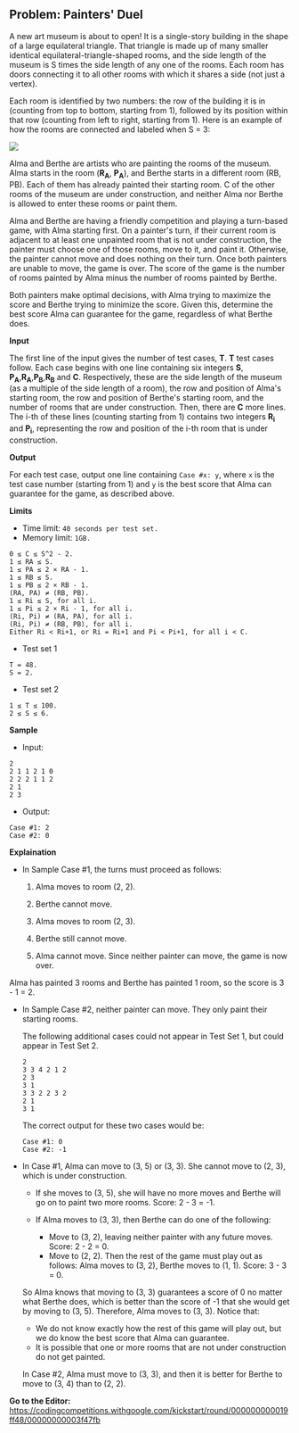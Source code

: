 ## Problem: Painters' Duel

A new art museum is about to open! It is a single-story building in the shape of a large equilateral triangle. That triangle is made up of many smaller identical equilateral-triangle-shaped rooms, and the side length of the museum is S times the side length of any one of the rooms. Each room has doors connecting it to all other rooms with which it shares a side (not just a vertex).

Each room is identified by two numbers: the row of the building it is in (counting from top to bottom, starting from 1), followed by its position within that row (counting from left to right, starting from 1). Here is an example of how the rooms are connected and labeled when S = 3:

<img src="https://codejam.googleapis.com/dashboard/get_file/AQj_6U3MDbo5iIVo9mzZC92KTNXrgWmYw5nGn1xygDDhvxc-EKqsimmS6BlNFKx67bT6xQvTJQ/example.png" align="center">

Alma and Berthe are artists who are painting the rooms of the museum. Alma starts in the room (**R<sub>A</sub>**, **P<sub>A</sub>**), and Berthe starts in a different room (RB, PB). Each of them has already painted their starting room. C of the other rooms of the museum are under construction, and neither Alma nor Berthe is allowed to enter these rooms or paint them.

Alma and Berthe are having a friendly competition and playing a turn-based game, with Alma starting first. On a painter's turn, if their current room is adjacent to at least one unpainted room that is not under construction, the painter must choose one of those rooms, move to it, and paint it. Otherwise, the painter cannot move and does nothing on their turn. Once both painters are unable to move, the game is over. The score of the game is the number of rooms painted by Alma minus the number of rooms painted by Berthe.

Both painters make optimal decisions, with Alma trying to maximize the score and Berthe trying to minimize the score. Given this, determine the best score Alma can guarantee for the game, regardless of what Berthe does.

**Input**

The first line of the input gives the number of test cases, **T**. **T** test cases follow. Each case begins with one line containing six integers **S**, **P<sub>A</sub>**,**R<sub>A</sub>**,**P<sub>B</sub>**,**R<sub>B</sub>** and **C**. Respectively, these are the side length of the museum (as a multiple of the side length of a room), the row and position of Alma's starting room, the row and position of Berthe's starting room, and the number of rooms that are under construction. Then, there are **C** more lines. The i-th of these lines (counting starting from 1) contains two integers **R<sub>i</sub>** and **P<sub>i</sub>**, representing the row and position of the i-th room that is under construction.

**Output**

For each test case, output one line containing `Case #x: y`, where `x` is the test case number (starting from 1) and `y` is the best score that Alma can guarantee for the game, as described above.

**Limits**

- Time limit: `40 seconds per test set.`
- Memory limit: `1GB.`
```
0 ≤ C ≤ S^2 - 2.
1 ≤ RA ≤ S.
1 ≤ PA ≤ 2 × RA - 1.
1 ≤ RB ≤ S.
1 ≤ PB ≤ 2 × RB - 1.
(RA, PA) ≠ (RB, PB).
1 ≤ Ri ≤ S, for all i.
1 ≤ Pi ≤ 2 × Ri - 1, for all i.
(Ri, Pi) ≠ (RA, PA), for all i.
(Ri, Pi) ≠ (RB, PB), for all i.
Either Ri < Ri+1, or Ri = Ri+1 and Pi < Pi+1, for all i < C.
```

- Test set 1
```
T = 48.
S = 2.
```

- Test set 2
```
1 ≤ T ≤ 100.
2 ≤ S ≤ 6.
```

**Sample**

- Input:
```
2
2 1 1 2 1 0
2 2 2 1 1 2
2 1
2 3
```

- Output:
```
Case #1: 2
Case #2: 0
```

**Explaination**

* In Sample Case #1, the turns must proceed as follows:

  1. Alma moves to room (2, 2).

  2. Berthe cannot move.

  3. Alma moves to room (2, 3).

  4. Berthe still cannot move.
  
  5. Alma cannot move. Since neither painter can move, the game is now over.

 Alma has painted 3 rooms and Berthe has painted 1 room, so the score is 3 - 1 = 2.

* In Sample Case #2, neither painter can move. They only paint their starting rooms.

  The following additional cases could not appear in Test Set 1, but could appear in Test Set 2.
  
  ```
  2
  3 3 4 2 1 2
  2 3
  3 1
  3 3 2 2 3 2
  2 1
  3 1
  ```
  The correct output for these two cases would be:
  ```
  Case #1: 0
  Case #2: -1
  ```
  
* In Case #1, Alma can move to (3, 5) or (3, 3). She cannot move to (2, 3), which is under construction.
  
  - If she moves to (3, 5), she will have no more moves and Berthe will go on to paint two more rooms. Score: 2 - 3 = -1.
  
  - If Alma moves to (3, 3), then Berthe can do one of the following:
    
    - Move to (3, 2), leaving neither painter with any future moves. Score: 2 - 2 = 0.
    - Move to (2, 2). Then the rest of the game must play out as follows: Alma moves to (3, 2), Berthe moves to (1, 1). Score: 3 - 3 = 0.
  
  So Alma knows that moving to (3, 3) guarantees a score of 0 no matter what Berthe does, which is better than the score of -1 that she would get by moving to (3, 5). Therefore, Alma moves to (3, 3). Notice that:

  - We do not know exactly how the rest of this game will play out, but we do know the best score that Alma can guarantee.
  - It is possible that one or more rooms that are not under construction do not get painted.
  
  In Case #2, Alma must move to (3, 3), and then it is better for Berthe to move to (3, 4) than to (2, 2).
  
**Go to the Editor:** <https://codingcompetitions.withgoogle.com/kickstart/round/000000000019ff48/00000000003f47fb>

